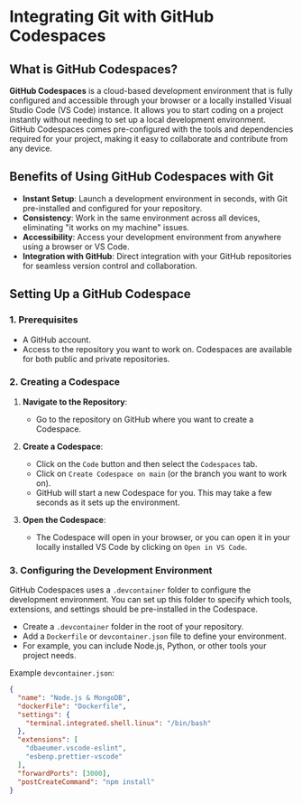 # Integrating Git with GitHub Codespaces

## What is GitHub Codespaces?

**GitHub Codespaces** is a cloud-based development environment that is fully configured and accessible through your browser or a locally installed Visual Studio Code (VS Code) instance. It allows you to start coding on a project instantly without needing to set up a local development environment. GitHub Codespaces comes pre-configured with the tools and dependencies required for your project, making it easy to collaborate and contribute from any device.

## Benefits of Using GitHub Codespaces with Git

- **Instant Setup**: Launch a development environment in seconds, with Git pre-installed and configured for your repository.
- **Consistency**: Work in the same environment across all devices, eliminating "it works on my machine" issues.
- **Accessibility**: Access your development environment from anywhere using a browser or VS Code.
- **Integration with GitHub**: Direct integration with your GitHub repositories for seamless version control and collaboration.

## Setting Up a GitHub Codespace

### 1. **Prerequisites**
- A GitHub account.
- Access to the repository you want to work on. Codespaces are available for both public and private repositories.

### 2. **Creating a Codespace**

1. **Navigate to the Repository**:
   - Go to the repository on GitHub where you want to create a Codespace.

2. **Create a Codespace**:
   - Click on the `Code` button and then select the `Codespaces` tab.
   - Click on `Create Codespace on main` (or the branch you want to work on).
   - GitHub will start a new Codespace for you. This may take a few seconds as it sets up the environment.

3. **Open the Codespace**:
   - The Codespace will open in your browser, or you can open it in your locally installed VS Code by clicking on `Open in VS Code`.

### 3. **Configuring the Development Environment**

GitHub Codespaces uses a `.devcontainer` folder to configure the development environment. You can set up this folder to specify which tools, extensions, and settings should be pre-installed in the Codespace.

- Create a `.devcontainer` folder in the root of your repository.
- Add a `Dockerfile` or `devcontainer.json` file to define your environment.
- For example, you can include Node.js, Python, or other tools your project needs.

Example `devcontainer.json`:
```json
{
  "name": "Node.js & MongoDB",
  "dockerFile": "Dockerfile",
  "settings": {
    "terminal.integrated.shell.linux": "/bin/bash"
  },
  "extensions": [
    "dbaeumer.vscode-eslint",
    "esbenp.prettier-vscode"
  ],
  "forwardPorts": [3000],
  "postCreateCommand": "npm install"
}

